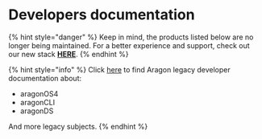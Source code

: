 # Developers documentation

{% hint style="danger" %}
Keep in mind, the products listed below are no longer being maintained. For a better experience and support, check out our new stack [**HERE**](https://aragon.org/).
{% endhint %}





{% hint style="info" %}
Click [here](http://localhost:5000/o/3h8kxj8geKVXgyMnGbYT/s/FkR0bXvUPu9r5wpMspNv/) to find Aragon legacy developer documentation about:

* aragonOS4
* aragonCLI
* aragonDS



And more legacy subjects.
{% endhint %}

